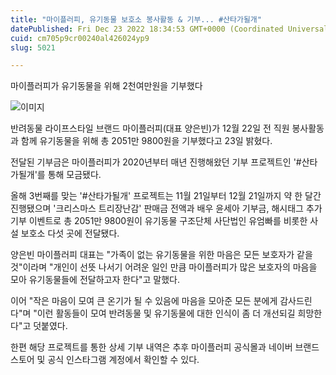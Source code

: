 ```yaml
---
title: "마이플러피, 유기동물 보호소 봉사활동 & 기부... #산타가될개"
datePublished: Fri Dec 23 2022 18:34:53 GMT+0000 (Coordinated Universal Time)
cuid: cm705p9cr00240al426024yp9
slug: 5021

---
```



마이플러피가 유기동물을 위해 2천여만원을 기부했다

![이미지](https://cdn.hashnode.com/res/hashnode/image/upload/v1739258661451/7921af48-5706-4f7a-a680-d52e31e6cd31.jpeg)

반려동물 라이프스타일 브랜드 마이플러피(대표 양은빈)가 12월 22일 전 직원 봉사활동과 함께 유기동물을 위해 총 2051만 9800원을 기부했다고 23일 밝혔다.

전달된 기부금은 마이플러피가 2020년부터 매년 진행해왔던 기부 프로젝트인 '#산타가될개'를 통해 모금됐다.

올해 3번째를 맞는 '#산타가될개' 프로젝트는 11월 21일부터 12월 21일까지 약 한 달간 진행됐으며 '크리스마스 트리장난감' 판매금 전액과 배우 윤세아 기부금, 해시태그 추가 기부 이벤트로 총 2051만 9800원이 유기동물 구조단체 사단법인 유엄빠를 비롯한 사설 보호소 다섯 곳에 전달됐다.

양은빈 마이플러피 대표는 "가족이 없는 유기동물을 위한 마음은 모든 보호자가 같을 것"이라며 "개인이 선뜻 나서기 어려운 일인 만큼 마이플러피가 많은 보호자의 마음을 모아 유기동물들에 전달하고자 한다"고 말했다.

이어 "작은 마음이 모여 큰 온기가 될 수 있음에 마음을 모아준 모든 분에게 감사드린다"며 "이런 활동들이 모여 반려동물 및 유기동물에 대한 인식이 좀 더 개선되길 희망한다"고 덧붙였다.

한편 해당 프로젝트를 통한 상세 기부 내역은 추후 마이플러피 공식몰과 네이버 브랜드 스토어 및 공식 인스타그램 계정에서 확인할 수 있다.